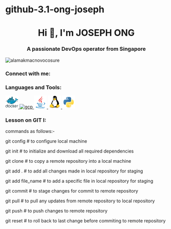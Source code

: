 # github-3.1-ong-joseph
<h1 align="center">Hi 👋, I'm JOSEPH ONG</h1>
<h3 align="center">A passionate DevOps operator from Singapore</h3>

<p align="left"> <img src="https://komarev.com/ghpvc/?username=alamakmacnovocosure&label=Profile%20views&color=0e75b6&style=flat" alt="alamakmacnovocosure" /> </p>

<h3 align="left">Connect with me:</h3>
<p align="left">
</p>

<h3 align="left">Languages and Tools:</h3>
<p align="left"> <a href="https://www.docker.com/" target="_blank" rel="noreferrer"> <img src="https://raw.githubusercontent.com/devicons/devicon/master/icons/docker/docker-original-wordmark.svg" alt="docker" width="40" height="40"/> </a> <a href="https://cloud.google.com" target="_blank" rel="noreferrer"> <img src="https://www.vectorlogo.zone/logos/google_cloud/google_cloud-icon.svg" alt="gcp" width="40" height="40"/> </a> <a href="https://www.java.com" target="_blank" rel="noreferrer"> <img src="https://raw.githubusercontent.com/devicons/devicon/master/icons/java/java-original.svg" alt="java" width="40" height="40"/> </a> <a href="https://www.linux.org/" target="_blank" rel="noreferrer"> <img src="https://raw.githubusercontent.com/devicons/devicon/master/icons/linux/linux-original.svg" alt="linux" width="40" height="40"/> </a> <a href="https://www.python.org" target="_blank" rel="noreferrer"> <img src="https://raw.githubusercontent.com/devicons/devicon/master/icons/python/python-original.svg" alt="python" width="40" height="40"/> </a> </p>

<h3 align="left">Lesson on GIT I:</h3>
commands as follows:-
<p align="left">
</p>
git config # to configure local machine
<p align="left">
</p>
git init # to initialize and download all required dependencies
<p align="left">
</p>
git clone # to copy a remote repository into a local machine
<p align="left">
</p>
git add . # to add all changes made in local repository for staging
<p align="left">
</p>
git add file_name # to add a specific file in local repository for staging
<p align="left">
</p>
git commit # to stage changes for commit to remote repository
<p align="left">
</p>
git pull # to pull any updates from remote repository to local repository
<p align="left">
</p>
git push # to push changes to remote repository
<p align="left">
</p>
git reset # to roll back to last change before commiting to remote repository
<p align="left">
</p>
